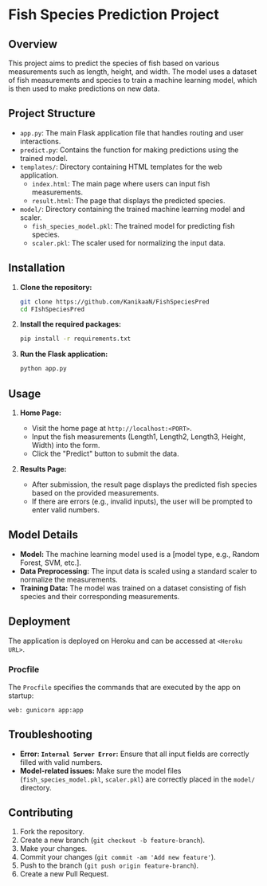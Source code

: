 # Fish Species Prediction Project

## Overview
This project aims to predict the species of fish based on various measurements such as length, height, and width. The model uses a dataset of fish measurements and species to train a machine learning model, which is then used to make predictions on new data.

## Project Structure
- `app.py`: The main Flask application file that handles routing and user interactions.
- `predict.py`: Contains the function for making predictions using the trained model.
- `templates/`: Directory containing HTML templates for the web application.
  - `index.html`: The main page where users can input fish measurements.
  - `result.html`: The page that displays the predicted species.
- `model/`: Directory containing the trained machine learning model and scaler.
  - `fish_species_model.pkl`: The trained model for predicting fish species.
  - `scaler.pkl`: The scaler used for normalizing the input data.

## Installation
1. **Clone the repository:**
   ```bash
   git clone https://github.com/KanikaaN/FishSpeciesPred
   cd FIshSpeciesPred
   ```

2. **Install the required packages:**
   ```bash
   pip install -r requirements.txt
   ```

3. **Run the Flask application:**
   ```bash
   python app.py
   ```

## Usage
1. **Home Page:**
   - Visit the home page at `http://localhost:<PORT>`.
   - Input the fish measurements (Length1, Length2, Length3, Height, Width) into the form.
   - Click the "Predict" button to submit the data.

2. **Results Page:**
   - After submission, the result page displays the predicted fish species based on the provided measurements.
   - If there are errors (e.g., invalid inputs), the user will be prompted to enter valid numbers.

## Model Details
- **Model:** The machine learning model used is a [model type, e.g., Random Forest, SVM, etc.].
- **Data Preprocessing:** The input data is scaled using a standard scaler to normalize the measurements.
- **Training Data:** The model was trained on a dataset consisting of fish species and their corresponding measurements.

## Deployment
The application is deployed on Heroku and can be accessed at `<Heroku URL>`.

### Procfile
The `Procfile` specifies the commands that are executed by the app on startup:
```
web: gunicorn app:app
```

## Troubleshooting
- **Error: `Internal Server Error`:** Ensure that all input fields are correctly filled with valid numbers.
- **Model-related issues:** Make sure the model files (`fish_species_model.pkl`, `scaler.pkl`) are correctly placed in the `model/` directory.

## Contributing
1. Fork the repository.
2. Create a new branch (`git checkout -b feature-branch`).
3. Make your changes.
4. Commit your changes (`git commit -am 'Add new feature'`).
5. Push to the branch (`git push origin feature-branch`).
6. Create a new Pull Request.
